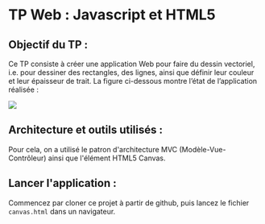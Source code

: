 # TP Web : Javascript et HTML5

## Objectif du TP :
Ce TP consiste à créer une application Web pour faire du dessin vectoriel, i.e. pour dessiner des rectangles, des lignes, ainsi que définir leur couleur et leur épaisseur de trait. La figure ci-dessous montre l’état de l’application réalisée :

![](https://imgur.com/a/pEhBS)

## Architecture et outils utilisés :
Pour cela, on a utilisé le patron d'architecture MVC (Modèle-Vue-Contrôleur) ainsi que l'élément HTML5 Canvas.

## Lancer l'application :
Commencez par cloner ce projet à partir de github, puis lancez le fichier ```canvas.html``` dans un navigateur.
